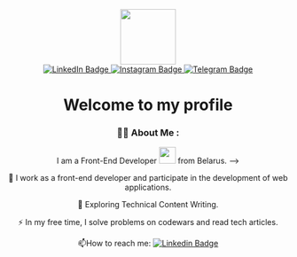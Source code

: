 <div id='header' align='center'>
  <img src='https://media.giphy.com/media/iIwfsZyRtwcO2cBgN2/giphy.gif' width='100'/>
  <div id="badges"'>
    <a href="https://www.linkedin.com/in/cryptohodl-927672163/">
      <img src="https://img.shields.io/badge/LinkedIn-blue?style=for-the-badge&logo=linkedin&logoColor=white" alt="LinkedIn Badge"/>
    </a>
    <a href="https://www.instagram.com/den3.master/">
      <img src="https://img.shields.io/badge/Instagram-red?style=for-the-badge&logo=Instagram&logoColor=white" alt="Instagram Badge"/>
    </a>
    <a href="https://t.me/+375291247973">
      <img src="https://img.shields.io/badge/Telegram-blue?style=for-the-badge&logo=Telegram&logoColor=white" alt="Telegram Badge"/>
    </a>
  </div>
  <h1>Welcome to my profile</h1>

### :woman_technologist: About Me :
I am a Front-End Developer <img src="https://media.giphy.com/media/WUlplcMpOCEmTGBtBW/giphy.gif" width="30"> from Belarus. -->

:telescope: I work as a front-end developer and participate in the development of web applications.

:seedling: Exploring Technical Content Writing.

:zap: In my free time, I solve problems on codewars and read tech articles.

:mailbox:How to reach me: [![Linkedin Badge](https://img.shields.io/badge/LinkedIn-blue?style=for-the-badge&logo=linkedin&logoColor=white)](www.linkedin.com/in/%D0%B4%D0%B5%D0%BD%D0%B8%D1%81-%D0%BA%D1%83%D1%88%D0%BD%D0%B5%D1%80-ab272124a/)
